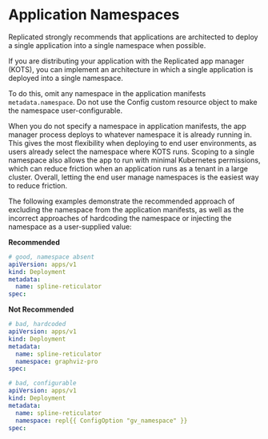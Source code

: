 # Application Namespaces

Replicated strongly recommends that applications are architected to deploy a single application into a single namespace when possible. 

If you are distributing your application with the Replicated app manager (KOTS), you can implement an architecture in which a single application is deployed into a single namespace.

To do this, omit any namespace in the application manifests `metadata.namespace`. Do not use the Config custom resource object to make the namespace user-configurable.

When you do not specify a namespace in application manifests, the app manager process deploys to whatever namespace it is already running in. This gives the most flexibility when deploying to end user environments, as users already select the namespace where KOTS runs. Scoping to a single namespace also allows the app to run with minimal Kubernetes permissions, which can reduce friction when an application runs as a tenant in a large cluster. Overall, letting the end user manage namespaces is the easiest way to reduce friction.

The following examples demonstrate the recommended approach of excluding the namespace from the application manifests, as well as the incorrect approaches of hardcoding the namespace or injecting the namespace as a user-supplied value:

**Recommended**

```yaml
# good, namespace absent
apiVersion: apps/v1
kind: Deployment
metadata:
  name: spline-reticulator
spec:
```

**Not Recommended**

```yaml
# bad, hardcoded
apiVersion: apps/v1
kind: Deployment
metadata:
  name: spline-reticulator
  namespace: graphviz-pro
spec:
```

```yaml
# bad, configurable
apiVersion: apps/v1
kind: Deployment
metadata:
  name: spline-reticulator
  namespace: repl{{ ConfigOption "gv_namespace" }}
spec:
```
